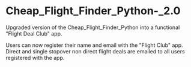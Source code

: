 # Cheap_Flight_Finder_Python-_2.0
Upgraded version of the Cheap_Flight_Finder_Python into a functional "Flight Deal Club" app. 

Users can now register their name and email with the "Flight Club" app. Direct and single stopover non direct flight deals are emailed to all users registered with the app. 


